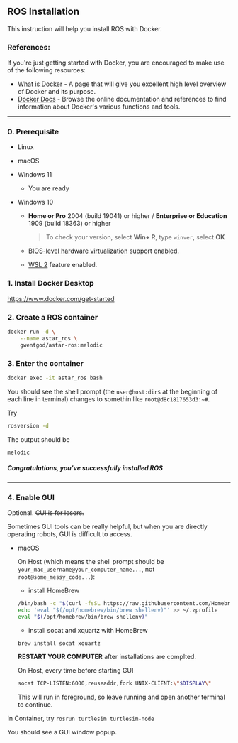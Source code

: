 ## ROS Installation

This instruction will help you install ROS with Docker.


### References:

If you're just getting started with Docker, you are encouraged to make use of the following resources:

* [What is Docker](https://www.docker.com/whatisdocker/) - A page that will give you excellent high level overview of Docker and its purpose.
* [Docker Docs](https://docs.docker.com/) - Browse the online documentation and references to find information about Docker's various functions and tools.
---


### 0. Prerequisite

* Linux
* macOS
* Windows 11
    * You are ready

* Windows 10
    * **Home or Pro** 2004 (build 19041) or higher / **Enterprise or Education** 1909 (build 18363) or higher
        > To check your version, select **Win+ R**, type `winver`, select **OK**

    * [BIOS-level hardware virtualization](https://docs.docker.com/desktop/windows/troubleshoot/#virtualization-must-be-enabled)
    support enabled.

    * [WSL 2](https://docs.microsoft.com/en-us/windows/wsl/install-win10) feature enabled.


### 1. Install Docker Desktop

<https://www.docker.com/get-started>


### 2. Create a ROS container

```sh
docker run -d \
    --name astar_ros \
    gwentgod/astar-ros:melodic
```


### 3. Enter the container

```sh
docker exec -it astar_ros bash
```

You should see the shell prompt (the `user@host:dir$` at the beginning of each line in terminal)
changes to somethin like `root@d8c1817653d3:~#`.

Try
```sh
rosversion -d
```
The output should be
```
melodic
```


##### Congratulations, you've successfully installed ROS
---


### 4. Enable GUI

Optional. ~~GUI is for losers.~~

Sometimes GUI tools can be really helpful, but when you are directly operating robots, GUI is difficult to access.

* macOS

    On Host (which means the shell prompt should be `your_mac_username@your_computer_name...`,
    not `root@some_messy_code...`):

    * install HomeBrew
    ```sh
    /bin/bash -c "$(curl -fsSL https://raw.githubusercontent.com/Homebrew/install/HEAD/install.sh)"
    echo 'eval "$(/opt/homebrew/bin/brew shellenv)"' >> ~/.zprofile
    eval "$(/opt/homebrew/bin/brew shellenv)"
    ```

    * install socat and xquartz with HomeBrew
    ```sh
    brew install socat xquartz
    ```

    **RESTART YOUR COMPUTER** after installations are complted.

    On Host, every time before starting GUI

    ```sh
    socat TCP-LISTEN:6000,reuseaddr,fork UNIX-CLIENT:\"$DISPLAY\"
    ```

    This will run in foreground, so leave running and open another terminal to continue.

In Container, try `rosrun turtlesim turtlesim-node`

You should see a GUI window popup.

